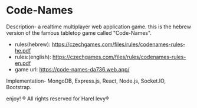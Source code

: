 # Code-Names

Description-
a realtime multiplayer web application game.
this is the hebrew version of the famous tabletop game called "Code-Names".

* rules(hebrew): https://czechgames.com/files/rules/codenames-rules-he.pdf
* rules:(english): https://czechgames.com/files/rules/codenames-rules-en.pdf
* game url: https://code-names-da736.web.app/

Implementation-
MongoDB, Express.js, React, Node.js, Socket.IO, Bootstrap.

enjoy!
® All rights reserved for Harel levy® 
